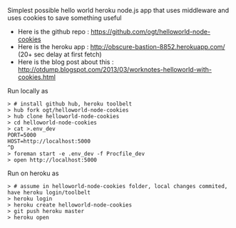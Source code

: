 Simplest possible hello world heroku node.js app that uses middleware and uses cookies to save something useful

- Here is the github repo : https://github.com/ogt/helloworld-node-cookies
- Here is the heroku app : http://obscure-bastion-8852.herokuapp.com/  (20+ sec delay at first fetch)
- Here is the blog post about this : http://otdump.blogspot.com/2013/03/worknotes-helloworld-with-cookies.html

Run locally as
```
> # install github hub, heroku toolbelt
> hub fork ogt/helloworld-node-cookies
> hub clone helloworld-node-cookies
> cd helloworld-node-cookies
> cat >.env_dev 
PORT=5000
HOST=http://localhost:5000
^D
> foreman start -e .env_dev -f Procfile_dev
> open http://localhost:5000
```
Run on heroku as

```
> # assume in helloworld-node-cookies folder, local changes commited, have heroku login/toolbelt
> heroku login
> heroku create helloworld-node-cookies
> git push heroku master
> heroku open
```

